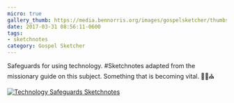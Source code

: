 ```yaml
---
micro: true
gallery_thumb: https://media.bennorris.org/images/gospelsketcher/thumbs/missionary-guide-tech-safeguards.jpg
date: 2017-03-31 08:56:11-0600
tags:
- sketchnotes
category: Gospel Sketcher
---
```


Safeguards for using technology. #Sketchnotes adapted from the missionary guide on this subject. Something that is becoming vital. ✍🏼⛪️

[![Technology Safeguards Sketchnotes](https://media.bennorris.org/images/gospelsketcher/general/missionary-guide-tech-safeguards.jpg)](https://media.bennorris.org/images/gospelsketcher/general/missionary-guide-tech-safeguards.jpg)
